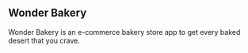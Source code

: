 ## Wonder Bakery

Wonder Bakery is an e-commerce bakery store app to get every baked desert that you crave.
